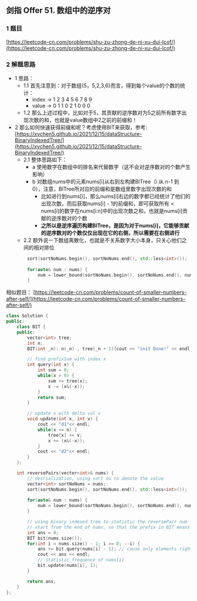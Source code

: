 ## 剑指 Offer 51. 数组中的逆序对

### 1 题目
[https://leetcode-cn.com/problems/shu-zu-zhong-de-ni-xu-dui-lcof/](https://leetcode-cn.com/problems/shu-zu-zhong-de-ni-xu-dui-lcof/)

### 2 解题思路
- 1 思路：
  - 1.1 首先注意到：对于数组{5，5,2,3,6}而言，得到每个value的个数的统计：
    - index  ->  1 2 3 4 5 6 7 8 9
    - value  ->  0 1 1 0 2 1 0 0 0
  - 1.2 那么上述过程中，比如对于5，其贡献的逆序数对为5之前所有数字出现次数的和，也就是value数组中2之前的前缀和！
- 2 那么如何快速获得前缀和呢？考虑使用BIT来获取，参考:[https://xychen5.github.io/2021/12/15/dataStructure-BinaryIndexedTree/](https://xychen5.github.io/2021/12/15/dataStructure-BinaryIndexedTree/)
  - 2.1 整体思路如下：
    - a 使用数字在数组中的排名来代替数字（这不会对逆序数对的个数产生影响）
    - b 对数组nums中的元素nums[i]从右到左构建BITree（i 从 n-1 到 0），注意，BITree所对应的前缀和是数组里数字出现次数的和
      - 比如进行到nums[i]，那么nums[i]右边的数字都已经统计了他们的出现次数，而后获取nums[i] - 1的前缀和，即可获取所有 < nums[i]的数字在nums[i:n]中的出现次数之和，也就是nums[i]贡献的逆序数对的个数
      - **之所以是逆序遍历构建BITree，是因为对于nums[i]，它能够贡献的逆序数对的个数仅仅出现在它的右侧，所以需要在右侧进行**
  - 2.2 额外说一下数组离散化，也就是不关系数字大小本身，只关心他们之间的相对排位
```cpp
        sort(sortNoNums.begin(), sortNoNums.end(), std::less<int>());
        
        for(auto& num : nums) {
            num = lower_bound(sortNoNums.begin(), sortNoNums.end(), num) - sortNoNums.begin() + 1;
        }
```
相似题目：
[https://leetcode-cn.com/problems/count-of-smaller-numbers-after-self/](https://leetcode-cn.com/problems/count-of-smaller-numbers-after-self/)


```cpp
class Solution {
public:
    class BIT {
    public: 
        vector<int> tree;
        int n;
        BIT(int _n): n(_n) , tree(_n + 1){cout << "init Done!" << endl;};

        // find prefixSum with index x
        int query(int x) {
            int sum = 0;
            while(x > 0) {
                sum += tree[x];
                x -= (x&(-x));
            }
            return sum;
        }

        // update x with delta val v
        void update(int x, int v) {
            cout << "d1"<< endl;
            while(x <= n) {
                tree[x] += v;
                x += (x&(-x));
            }
            cout << "d2"<< endl;
        }
    };

    int reversePairs(vector<int>& nums) {
        // desrialization, using sort no to denote the value
        vector<int> sortNoNums = nums;
        sort(sortNoNums.begin(), sortNoNums.end(), std::less<int>());
        
        for(auto& num : nums) {
            num = lower_bound(sortNoNums.begin(), sortNoNums.end(), num) - sortNoNums.begin() + 1;
        }

        // using binary indexed tree to statistic the reversePair num
        // start from the end of nums, so that the prefix in BIT means the reversePiar num
        int ans = 0;
        BIT bit(nums.size());
        for(int i = nums.size() - 1; i >= 0; --i) {
            ans += bit.query(nums[i] - 1); // cause only elements right than current num[i] will contribute to the ans
            cout << ans << endl;
            // statistic frequence of nums[i]
            bit.update(nums[i], 1);
        }

        return ans;
    }
};
```